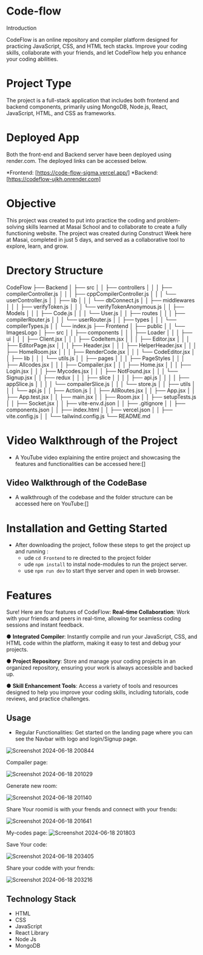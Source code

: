 # Code-flow

Introduction

CodeFlow is an online repository and compiler platform designed for practicing JavaScript, CSS, and HTML tech stacks. Improve your coding skills, collaborate with your friends, and let CodeFlow help you enhance your coding abilities.


# Project Type

The project is a full-stack application that includes both frontend and backend components, primarily using MongoDB, Node.js, React, JavaScript, HTML, and CSS as frameworks.


# Deployed App

Both the front-end and Backend server have been deployed using render.com. The deployed links can be accessed below.

*Frontend: [https://code-flow-sigma.vercel.app/] *Backend: [https://codeflow-ujkh.onrender.com]


# Objective

This project was created to put into practice the coding and problem-solving skills learned at Masai School and to collaborate to create a fully functioning website. The project was created during Construct Week here at Masai, completed in just 5 days, and served as a collaborative tool to explore, learn, and grow.



# Drectory Structure

CodeFlow
├── Backend
│ ├── src
│ │ ├── controllers
│ │ │ ├── compilerController.js
│ │ │ ├── cppCompilerController.js
│ │ │ └── userController.js
│ │ ├── lib
│ │ │ └── dbConnect.js
│ │ ├── middlewares
│ │ │ ├── verifyToken.js
│ │ │ └── verifyTokenAnonymous.js
│ │ ├── Models
│ │ │ ├── Code.js
│ │ │ └── User.js
│ │ ├── routes
│ │ │ ├── compilerRouter.js
│ │ │ └── userRouter.js
│ │ ├── types
│ │ │ └── compilerTypes.js
│ │ └── index.js
├── Frontend
│ ├── public
│ │ └── ImagesLogo
│ ├── src
│ │ ├── components
│ │ │ ├── Loader
│ │ │ ├── ui
│ │ │ ├── Client.jsx
│ │ │ ├── CodeItem.jsx
│ │ │ ├── Editor.jsx
│ │ │ ├── EditorPage.jsx
│ │ │ ├── Header.jsx
│ │ │ ├── HelperHeader.jsx
│ │ │ ├── HomeRoom.jsx
│ │ │ ├── RenderCode.jsx
│ │ │ └── CodeEditor.jsx
│ │ ├── lib
│ │ │ └── utils.js
│ │ ├── pages
│ │ │ ├── PageStyles
│ │ │ ├── Allcodes.jsx
│ │ │ ├── Compailer.jsx
│ │ │ ├── Home.jsx
│ │ │ ├── Login.jsx
│ │ │ ├── Mycodes.jsx
│ │ │ ├── NotFound.jsx
│ │ │ └── Signup.jsx
│ │ ├── redux
│ │ │ ├── slice
│ │ │ │ ├── api.js
│ │ │ │ ├── appSlice.js
│ │ │ │ └── compailerSlice.js
│ │ │ └── store.js
│ │ ├── utils
│ │ │ └── api.js
│ │ ├── Action.js
│ │ ├── AllRoutes.jsx
│ │ ├── App.jsx
│ │ ├── App.test.jsx
│ │ ├── main.jsx
│ │ ├── Room.jsx
│ │ ├── setupTests.js
│ │ ├── Socket.jsx
│ │ ├── vite-env.d.json
│ │ ├── .gitignore
│ │ ├── components.json
│ │ ├── index.html
│ │ ├── vercel.json
│ │ ├── vite.config.js
│ │ └── tailwind.config.js
└── README.md

# Video Walkthrough of the Project

- A YouTube video explaining the entire project and showcasing the features and functionalities can be accessed here:[]

## Video Walkthrough of the CodeBase


- A walkthrough of the codebase and the folder structure can be accessed here on YouTube:[]



# Installation and Getting Started

+ After downloading the project, follow these steps to get the project up and running :
    - ude `cd Frontend` to re directed to the project folder
    - ude `npm install` to instal node-modules to run the project server.
    - use `npm run dev` to start thye server and open in web browser.



#  Features


Sure! Here are four features of CodeFlow:
**Real-time Collaboration**: Work with your friends and peers in real-time, allowing for seamless coding sessions and instant feedback.

●  **Integrated Compiler**: Instantly compile and run your JavaScript, CSS, and HTML code within the platform, making it easy to test and debug your projects.

● **Project Repository**: Store and manage your coding projects in an organized repository, ensuring your work is always accessible and backed up.

● **Skill Enhancement Tools**: Access a variety of tools and resources designed to help you improve your coding skills, including tutorials, code reviews, and practice challenges.

## Usage

+ Regular Functionalities:
   Get started on the landing page where you can see the Navbar with logo and login/Signup page.
 
![Screenshot 2024-06-18 200844](https://github.com/babureddyg2308/CodeFlow/assets/158761114/b5ae7003-fb7c-44b7-83d5-a14723cbbb60)

Compailer page:

![Screenshot 2024-06-18 201029](https://github.com/babureddyg2308/CodeFlow/assets/158761114/4185ad7d-328b-46f1-a8e1-2152d89acd58)

Generate new room:


![Screenshot 2024-06-18 201140](https://github.com/babureddyg2308/CodeFlow/assets/158761114/c478991d-311b-4799-9809-f2b9e9d8c193)


Share Your roomid is with your frends  and connect with your frends:


![Screenshot 2024-06-18 201641](https://github.com/babureddyg2308/CodeFlow/assets/158761114/6f9bc50f-94f5-48a7-a6c2-50f7e9ccbd8a)


My-codes page:
![Screenshot 2024-06-18 201803](https://github.com/babureddyg2308/CodeFlow/assets/158761114/03dfe03f-ca5a-4ab1-aaeb-b6370f3e7959)


Save Your code:

![Screenshot 2024-06-18 203405](https://github.com/babureddyg2308/CodeFlow/assets/158761114/3d8a5e58-adc7-401a-96b0-deec31fb8e4b)


Share your codde with your frends:

![Screenshot 2024-06-18 203216](https://github.com/babureddyg2308/CodeFlow/assets/158761114/ac227b42-cb8d-44f5-be90-1d63c80fd238)




## Technology Stack

- HTML
- CSS
- JavaScript
- React Library
- Node Js
- MongoDB

